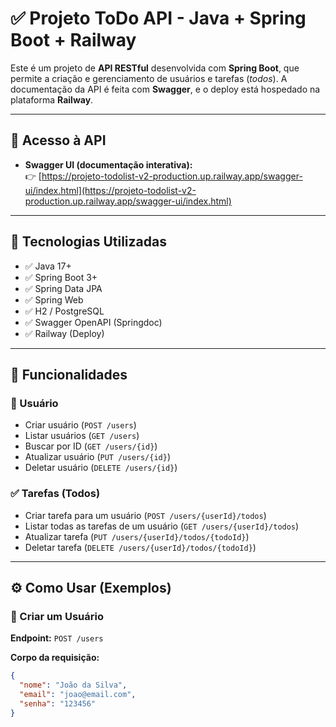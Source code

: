 # ✅ Projeto ToDo API - Java + Spring Boot + Railway

Este é um projeto de **API RESTful** desenvolvida com **Spring Boot**, que permite a criação e gerenciamento de usuários e tarefas (*todos*). A documentação da API é feita com **Swagger**, e o deploy está hospedado na plataforma **Railway**.

---

## 🔗 Acesso à API

- **Swagger UI (documentação interativa):**  
  👉 [https://projeto-todolist-v2-production.up.railway.app/swagger-ui/index.html](https://projeto-todolist-v2-production.up.railway.app/swagger-ui/index.html)

---

## 📌 Tecnologias Utilizadas

- ✅ Java 17+
- ✅ Spring Boot 3+
- ✅ Spring Data JPA
- ✅ Spring Web
- ✅ H2 / PostgreSQL
- ✅ Swagger OpenAPI (Springdoc)
- ✅ Railway (Deploy)

---

## 🔧 Funcionalidades

### 👤 Usuário
- Criar usuário (`POST /users`)
- Listar usuários (`GET /users`)
- Buscar por ID (`GET /users/{id}`)
- Atualizar usuário (`PUT /users/{id}`)
- Deletar usuário (`DELETE /users/{id}`)

### ✅ Tarefas (Todos)
- Criar tarefa para um usuário (`POST /users/{userId}/todos`)
- Listar todas as tarefas de um usuário (`GET /users/{userId}/todos`)
- Atualizar tarefa (`PUT /users/{userId}/todos/{todoId}`)
- Deletar tarefa (`DELETE /users/{userId}/todos/{todoId}`)

---

## ⚙️ Como Usar (Exemplos)

### 🔸 Criar um Usuário

**Endpoint:** `POST /users`

**Corpo da requisição:**

```json
{
  "nome": "João da Silva",
  "email": "joao@email.com",
  "senha": "123456"
}

